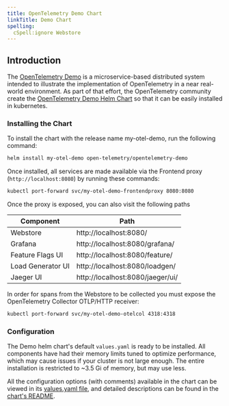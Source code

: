 ```yaml
---
title: OpenTelemetry Demo Chart
linkTitle: Demo Chart
spelling:
  cSpell:ignore Webstore
---
```


## Introduction

The [OpenTelemetry Demo](/docs/demo) is a microservice-based distributed system
intended to illustrate the implementation of OpenTelemetry in a near real-world
environment. As part of that effort, the OpenTelemetry community create the
[OpenTelemetry Demo Helm Chart](https://github.com/open-telemetry/opentelemetry-helm-charts/tree/main/charts/opentelemetry-demo)
so that it can be easily installed in kubernetes.

### Installing the Chart

To install the chart with the release name my-otel-demo, run the following
command:

```sh
helm install my-otel-demo open-telemetry/opentelemetry-demo
```

Once installed, all services are made available via the Frontend proxy
(`http://localhost:8080`) by running these commands:

```sh
kubectl port-forward svc/my-otel-demo-frontendproxy 8080:8080
```

Once the proxy is exposed, you can also visit the following paths

| Component         | Path                             |
| ----------------- | -------------------------------- |
| Webstore          | http://localhost:8080/           |
| Grafana           | http://localhost:8080/grafana/   |
| Feature Flags UI  | http://localhost:8080/feature/   |
| Load Generator UI | http://localhost:8080/loadgen/   |
| Jaeger UI         | http://localhost:8080/jaeger/ui/ |

In order for spans from the Webstore to be collected you must expose the
OpenTelemetry Collector OTLP/HTTP receiver:

```sh
kubectl port-forward svc/my-otel-demo-otelcol 4318:4318
```

### Configuration

The Demo helm chart's default `values.yaml` is ready to be installed. All
components have had their memory limits tuned to optimize performance, which may
cause issues if your cluster is not large enough. The entire installation is
restricted to ~3.5 Gi of memory, but may use less.

All the configuration options (with comments) available in the chart can be
viewed in its
[values.yaml file](https://github.com/open-telemetry/opentelemetry-helm-charts/blob/main/charts/opentelemetry-operator/values.yaml),
and detailed descriptions can be found in the
[chart's README](https://github.com/open-telemetry/opentelemetry-helm-charts/tree/main/charts/opentelemetry-demo#chart-parameters).
